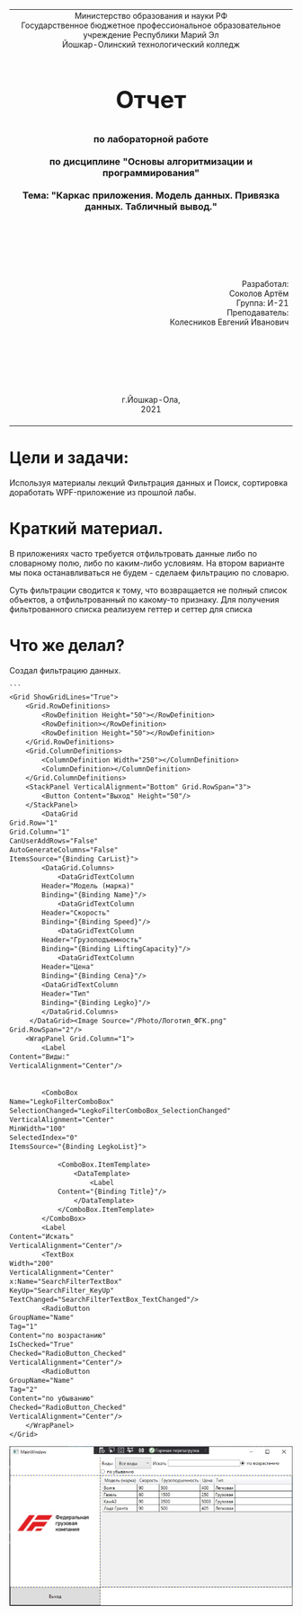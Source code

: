 <table style="width: 100%;">
  <tr>
    <td style="text-align: center; border: none;">
    Министерство образования и науки РФ<br>
Государственное бюджетное профессиональное образовательное учреждение Республики Марий Эл<br>
Йошкар-Олинский технологический колледж
</td>
  </tr>
  <tr>
    <td style="text-align: center; border: none; height: 15em;">
    <h2 style="font-size:3em;">Отчет</h2>
      <h3>по лабораторной работе<br><br> по дисциплине "Основы алгоритмизации и программирования"<br><br> Тема:<b> "Каркас приложения. Модель данных. Привязка данных. Табличный вывод."<b> </h3></td>
  </tr>
  <tr>
    <br><br><td style="text-align: right; border: none; height: 20em;">
      Разработал:<br/>
      Соколов Артём <br>
      Группа: И-21<br>
      Преподаватель:<br>
      Колесников Евгений Иванович
    </td>
  </tr>
  <tr>
    <td style="text-align: center; border: none; height: 5em;">
    г.Йошкар-Ола,<br> 2021</td>
  </tr>
</table>

<div style="page-break-after: always;"></div>

# Цели и задачи:

Используя материалы лекций Фильтрация данных и Поиск, сортировка доработать WPF-приложение из прошлой лабы.
 # Краткий материал.

В приложениях часто требуется отфильтровать данные либо по словарному полю, либо по каким-либо условиям. На втором варианте мы пока останавливаться не будем - сделаем фильтрацию по словарю.

Суть фильтрации сводится к тому, что возвращается не полный список объектов, а отфильтрованный по какому-то признаку. Для получения фильтрованного списка реализуем геттер и сеттер для списка

# Что же делал?  

Создал фильтрацию данных.
     
    ```
    <Grid ShowGridLines="True">
        <Grid.RowDefinitions>
            <RowDefinition Height="50"></RowDefinition>
            <RowDefinition></RowDefinition>
            <RowDefinition Height="50"></RowDefinition>
        </Grid.RowDefinitions>
        <Grid.ColumnDefinitions>
            <ColumnDefinition Width="250"></ColumnDefinition>
            <ColumnDefinition></ColumnDefinition>
        </Grid.ColumnDefinitions>
        <StackPanel VerticalAlignment="Bottom" Grid.RowSpan="3">
            <Button Content="Выход" Height="50"/>
        </StackPanel>
            <DataGrid
    Grid.Row="1"
    Grid.Column="1"
    CanUserAddRows="False"
    AutoGenerateColumns="False"
    ItemsSource="{Binding CarList}">
            <DataGrid.Columns>
                <DataGridTextColumn
            Header="Модель (марка)"
            Binding="{Binding Name}"/>
                <DataGridTextColumn
            Header="Скорость"
            Binding="{Binding Speed}"/>
                <DataGridTextColumn
            Header="Грузоподъемность"
            Binding="{Binding LiftingCapacity}"/>
                <DataGridTextColumn
            Header="Цена"
            Binding="{Binding Cena}"/>
            <DataGridTextColumn
            Header="Тип"
            Binding="{Binding Legko}"/>
            </DataGrid.Columns>
         </DataGrid><Image Source="/Photo/Логотип_ФГК.png" Grid.RowSpan="2"/>
        <WrapPanel Grid.Column="1">
            <Label 
    Content="Виды:"
    VerticalAlignment="Center"/>
            

            <ComboBox
    Name="LegkoFilterComboBox"
    SelectionChanged="LegkoFilterComboBox_SelectionChanged"
    VerticalAlignment="Center"
    MinWidth="100"
    SelectedIndex="0"
    ItemsSource="{Binding LegkoList}">

                <ComboBox.ItemTemplate>
                    <DataTemplate>
                        <Label 
                Content="{Binding Title}"/>
                    </DataTemplate>
                </ComboBox.ItemTemplate>
            </ComboBox>
            <Label 
    Content="Искать" 
    VerticalAlignment="Center"/>
            <TextBox
    Width="200"
    VerticalAlignment="Center"
    x:Name="SearchFilterTextBox" 
    KeyUp="SearchFilter_KeyUp" TextChanged="SearchFilterTextBox_TextChanged"/>
            <RadioButton
    GroupName="Name"
    Tag="1"
    Content="по возрастанию"
    IsChecked="True" 
    Checked="RadioButton_Checked"
    VerticalAlignment="Center"/>
            <RadioButton
    GroupName="Name"
    Tag="2"
    Content="по убыванию"
    Checked="RadioButton_Checked"
    VerticalAlignment="Center"/>
        </WrapPanel>
    </Grid>


![](./Lab8_3.jpg)
